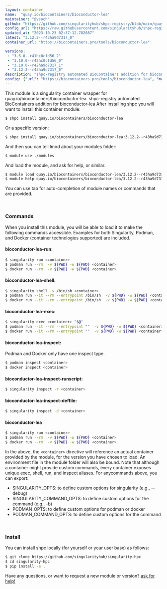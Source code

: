 ```yaml
---
layout: container
name:  "quay.io/biocontainers/bioconductor-lea"
maintainer: "@vsoch"
github: "https://github.com/singularityhub/shpc-registry/blob/main/quay.io/biocontainers/bioconductor-lea/container.yaml"
config_url: "https://raw.githubusercontent.com/singularityhub/shpc-registry/main/quay.io/biocontainers/bioconductor-lea/container.yaml"
updated_at: "2023-10-23 02:37:12.782087"
latest: "3.12.2--r43ha9d7317_0"
container_url: "https://biocontainers.pro/tools/bioconductor-lea"

versions:
 - "3.6.0--r41hc0cfd56_2"
 - "3.10.0--r42hc0cfd56_0"
 - "3.10.0--r42ha9d7317_1"
 - "3.12.2--r43ha9d7317_0"
description: "shpc-registry automated BioContainers addition for bioconductor-lea"
config: {"url": "https://biocontainers.pro/tools/bioconductor-lea", "maintainer": "@vsoch", "description": "shpc-registry automated BioContainers addition for bioconductor-lea", "latest": {"3.12.2--r43ha9d7317_0": "sha256:c893efbac88ba39d55aa8e39e994fdcf526844fc7526491b29e16b32a90e8f96"}, "tags": {"3.6.0--r41hc0cfd56_2": "sha256:3f695ff5825c63fad701e58b95394c76a847ae403a09e04a4472419e2209a5e5", "3.10.0--r42hc0cfd56_0": "sha256:eb7d0fc2b1fad8de2c5d015f7b40726b7cfc5fb98b860908d3ec4e2d54ff6184", "3.10.0--r42ha9d7317_1": "sha256:25d876cfcd70f4e3f5908d813180064f1586b3f7143f8143ac5f36bc1e15ee17", "3.12.2--r43ha9d7317_0": "sha256:c893efbac88ba39d55aa8e39e994fdcf526844fc7526491b29e16b32a90e8f96"}, "docker": "quay.io/biocontainers/bioconductor-lea"}
---
```


This module is a singularity container wrapper for quay.io/biocontainers/bioconductor-lea.
shpc-registry automated BioContainers addition for bioconductor-lea
After [installing shpc](#install) you will want to install this container module:


```bash
$ shpc install quay.io/biocontainers/bioconductor-lea
```

Or a specific version:

```bash
$ shpc install quay.io/biocontainers/bioconductor-lea:3.12.2--r43ha9d7317_0
```

And then you can tell lmod about your modules folder:

```bash
$ module use ./modules
```

And load the module, and ask for help, or similar.

```bash
$ module load quay.io/biocontainers/bioconductor-lea/3.12.2--r43ha9d7317_0
$ module help quay.io/biocontainers/bioconductor-lea/3.12.2--r43ha9d7317_0
```

You can use tab for auto-completion of module names or commands that are provided.

<br>

### Commands

When you install this module, you will be able to load it to make the following commands accessible.
Examples for both Singularity, Podman, and Docker (container technologies supported) are included.

#### bioconductor-lea-run:

```bash
$ singularity run <container>
$ podman run --rm  -v ${PWD} -w ${PWD} <container>
$ docker run --rm  -v ${PWD} -w ${PWD} <container>
```

#### bioconductor-lea-shell:

```bash
$ singularity shell -s /bin/sh <container>
$ podman run --it --rm --entrypoint /bin/sh  -v ${PWD} -w ${PWD} <container>
$ docker run --it --rm --entrypoint /bin/sh  -v ${PWD} -w ${PWD} <container>
```

#### bioconductor-lea-exec:

```bash
$ singularity exec <container> "$@"
$ podman run --it --rm --entrypoint ""  -v ${PWD} -w ${PWD} <container> "$@"
$ docker run --it --rm --entrypoint ""  -v ${PWD} -w ${PWD} <container> "$@"
```

#### bioconductor-lea-inspect:

Podman and Docker only have one inspect type.

```bash
$ podman inspect <container>
$ docker inspect <container>
```

#### bioconductor-lea-inspect-runscript:

```bash
$ singularity inspect -r <container>
```

#### bioconductor-lea-inspect-deffile:

```bash
$ singularity inspect -d <container>
```



#### bioconductor-lea

```bash
$ singularity run <container>
$ podman run --rm  -v ${PWD} -w ${PWD} <container>
$ docker run --rm  -v ${PWD} -w ${PWD} <container>
```


In the above, the `<container>` directive will reference an actual container provided
by the module, for the version you have chosen to load. An environment file in the
module folder will also be bound. Note that although a container
might provide custom commands, every container exposes unique exec, shell, run, and
inspect aliases. For anycommands above, you can export:

 - SINGULARITY_OPTS: to define custom options for singularity (e.g., --debug)
 - SINGULARITY_COMMAND_OPTS: to define custom options for the command (e.g., -b)
 - PODMAN_OPTS: to define custom options for podman or docker
 - PODMAN_COMMAND_OPTS: to define custom options for the command

<br>

### Install

You can install shpc locally (for yourself or your user base) as follows:

```bash
$ git clone https://github.com/singularityhub/singularity-hpc
$ cd singularity-hpc
$ pip install -e .
```

Have any questions, or want to request a new module or version? [ask for help!](https://github.com/singularityhub/singularity-hpc/issues)